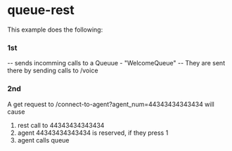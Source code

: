 queue-rest
==========

This example does the following:
### 1st
-- sends incomming calls to a Queuue - "WelcomeQueue" 
-- They are sent there by sending calls to /voice


### 2nd
A get request to /connect-to-agent?agent_num=44343434343434 will cause

1. rest call to 44343434343434
2. agent 44343434343434 is reserved, if they press 1
3. agent calls queue 
